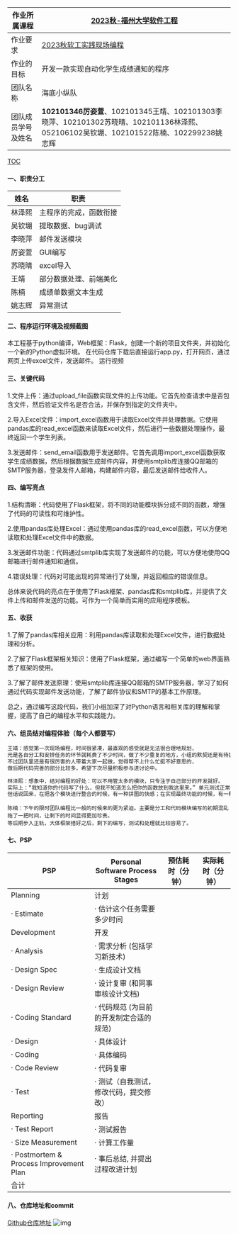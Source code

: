 |作业所属课程|[2023秋-福州大学软件工程](https://bbs.csdn.net/forums/fzusdn-0831?typeId=4994744)|
|-- |-- |
|作业要求|[2023秋软工实践现场编程](https://bbs.csdn.net/topics/617516963)|
|作业的目标|开发一款实现自动化学生成绩通知的程序 |
|团队名称|海底小纵队|
|团队成员学号及姓名|**102101346厉姿萱**、102101345王靖、102101303李晓萍、102101302苏晓晴、102101136林泽熙、052106102吴钦堋、102101522陈楠、102299238姚志辉|

[TOC](目录)
#### 一、职责分工
| 姓名 | 职责 |
| ------ | ------ |
| 林泽熙 | 主程序的完成，函数衔接 |
| 吴钦堋 | 提取数据、bug调试 |
| 李晓萍 | 邮件发送模块 |
| 厉姿萱 | GUI编写 |
| 苏晓晴 | excel导入 |
| 王靖 | 部分数据处理、前端美化 |
| 陈楠 | 成绩单数据文本生成 |
| 姚志辉 | 异常测试 |

#### 二、程序运行环境及视频截图

本工程基于python编译，Web框架：Flask，创建一个新的项目文件夹，并初始化一个新的Python虚拟环境。
在代码仓库下载后直接运行app.py，打开网页，通过网页上传excel文件，发送邮件。
运行视频

#### 三、关键代码

1.文件上传：通过upload_file函数实现文件的上传功能。它首先检查请求中是否包含文件，然后验证文件名是否合法，并保存到指定的文件夹中。

2.导入Excel文件：import_excel函数用于读取Excel文件并处理数据。它使用pandas库的read_excel函数来读取Excel文件，然后进行一些数据处理操作，最终返回一个学生列表。

3.发送邮件：send_email函数用于发送邮件。它首先调用import_excel函数获取学生成绩数据，然后根据数据生成邮件内容，并使用smtplib库连接QQ邮箱的SMTP服务器，登录发件人邮箱，构建邮件内容，最后发送邮件给收件人。

#### 四、编写亮点

1.结构清晰：代码使用了Flask框架，将不同的功能模块拆分成不同的函数，增强了代码的可读性和可维护性。

2.使用pandas库处理Excel：通过使用pandas库的read_excel函数，可以方便地读取和处理Excel文件中的数据。

3.发送邮件功能：代码通过smtplib库实现了发送邮件的功能，可以方便地使用QQ邮箱进行邮件通知和通信。

4.错误处理：代码对可能出现的异常进行了处理，并返回相应的错误信息。

总体来说代码的亮点在于使用了Flask框架、pandas库和smtplib库，并提供了文件上传和邮件发送的功能。可作为一个简单而实用的应用程序模板。

#### 五、收获
1.了解了pandas库相关应用：利用pandas库读取和处理Excel文件，进行数据处理和分析。

2.了解了Flask框架相关知识：使用了Flask框架，通过编写一个简单的web界面熟悉了框架的使用。

3.了解了邮件发送原理：使用smtplib库连接QQ邮箱的SMTP服务器，学习了如何通过代码实现邮件发送功能，了解了邮件协议和SMTP的基本工作原理。

总之，通过编写这段代码，我们小组加深了对Python语言和相关库的理解和掌握，提高了自己的编程水平和实践能力。

#### 六、组员结对编程体验（每个人都要写）

```c++
王靖：感觉第一次现场编程，时间很紧凑，最直观的感受就是无法很合理地规划，
光是各自分工和安排任务的环节就耗费了不少时间，做了不少重复的地方，小组的默契还是有待提高，
不过团队里还是有很厉害的人带着大家一起做，觉得帮不上什么忙挺不好意思的，
做后期代码完善的部分比较多，希望下次尽量积极参与进讨论中。
```
```c++
林泽熙：想象中，结对编程的好处：可以不用管太多的模块，只专注于自己部分的开发就好。
实际上：“我知道你的代码写了什么，但我不知道怎么把你的函数放到我这里来。” 单元测试正常并不意味着整个代码就能跑起来，测试样例能过不代表开发环境就能跑。这真是惨痛的教训。
但话说回来，在把各个模块进行整合的时候，有一种拼图的快感；在实现最终功能的时候，有一种恍然大悟之后的怅然若失。
```
```
陈楠：下午的限时团队编程比一般的时候来的更为紧迫。主要是分工和代码模块编写的初期混乱拖了一把时间，让剩下的时间显得更加珍贵。
等后期步入正轨，大体框架搭好之后，剩下的编写，测试和处理就比较容易了。
```
#### 七、PSP
| PSP                                     | Personal Software Process Stages        | 预估耗时（分钟） | 实际耗时（分钟） |
|-----------------------------------------|-----------------------------------------|------------------|------------------|
| Planning                                | 计划                                    |                  |                  |
| · Estimate                              | · 估计这个任务需要多少时间              |                  |                  |
| Development                             | 开发                                    |                  |                  |
| · Analysis                              | · 需求分析 (包括学习新技术)             |                  |                  |
| · Design Spec                           | · 生成设计文档                          |                  |                  |
| · Design Review                         | · 设计复审 (和同事审核设计文档)         |                  |                  |
| · Coding Standard                       | · 代码规范 (为目前的开发制定合适的规范) |                  |                  |
| · Design                                | · 具体设计                              |                  |                  |
| · Coding                                | · 具体编码                              |                  |                  |
| · Code Review                           | · 代码复审                              |                  |                  |
| · Test                                  | · 测试（自我测试，修改代码，提交修改）  |                  |                  |
| Reporting                               | 报告                                    |                  |                  |
| · Test Report                           | · 测试报告                              |                  |                  |
| · Size Measurement                      | · 计算工作量                            |                  |                  |
| · Postmortem & Process Improvement Plan | · 事后总结, 并提出过程改进计划          |                  |                  |
| 合计                                    |                                         |                  |                  |
#### 八、仓库地址和commit
[Github仓库地址](https://github.com/lzx200211/score)
![img](https://img-community.csdnimg.cn/images/a03567f57bf44ad7b3d92218e4b13d5f.png "#left")

